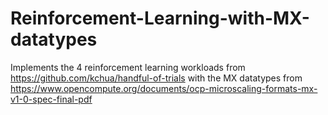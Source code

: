# Reinforcement-Learning-with-MX-datatypes
Implements the 4 reinforcement learning workloads from https://github.com/kchua/handful-of-trials with the MX datatypes from https://www.opencompute.org/documents/ocp-microscaling-formats-mx-v1-0-spec-final-pdf
